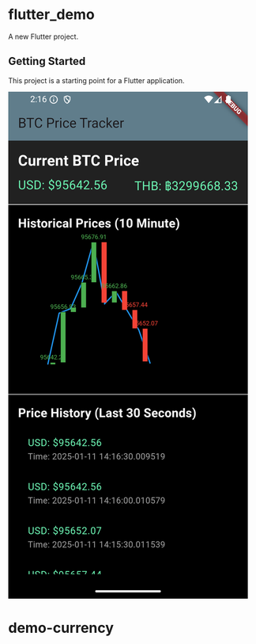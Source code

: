 # flutter_demo

A new Flutter project.

## Getting Started

This project is a starting point for a Flutter application.

![Description of Image](/lib/images/chart.png)

# demo-currency
